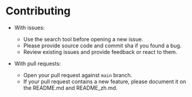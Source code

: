 # Contributing

- With issues:
  - Use the search tool before opening a new issue.
  - Please provide source code and commit sha if you found a bug.
  - Review existing issues and provide feedback or react to them.

- With pull requests:
  - Open your pull request against `main` branch.
  - If your pull request contains a new feature, please document it on the README.md and README_zh.md.
